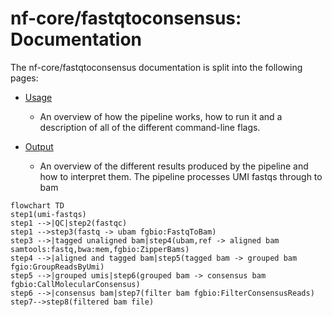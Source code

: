 # nf-core/fastqtoconsensus: Documentation
The nf-core/fastqtoconsensus documentation is split into the following pages:
- [Usage](usage.md)
  - An overview of how the pipeline works, how to run it and a description of all of the different command-line flags.

- [Output](output.md)

  - An overview of the different results produced by the pipeline and how to interpret them.
The pipeline processes UMI fastqs through to bam
```mermaid
flowchart TD
step1(umi-fastqs)
step1 -->|QC|step2(fastqc)
step1 -->step3(fastq -> ubam fgbio:FastqToBam)
step3 -->|tagged unaligned bam|step4(ubam,ref -> aligned bam samtools:fastq,bwa:mem,fgbio:ZipperBams)
step4 -->|aligned and tagged bam|step5(tagged bam -> grouped bam fgio:GroupReadsByUmi)
step5 -->|grouped umis|step6(grouped bam -> consensus bam fgbio:CallMolecularConsensus)
step6 -->|consensus bam|step7(filter bam fgbio:FilterConsensusReads)
step7-->step8(filtered bam file)
```
